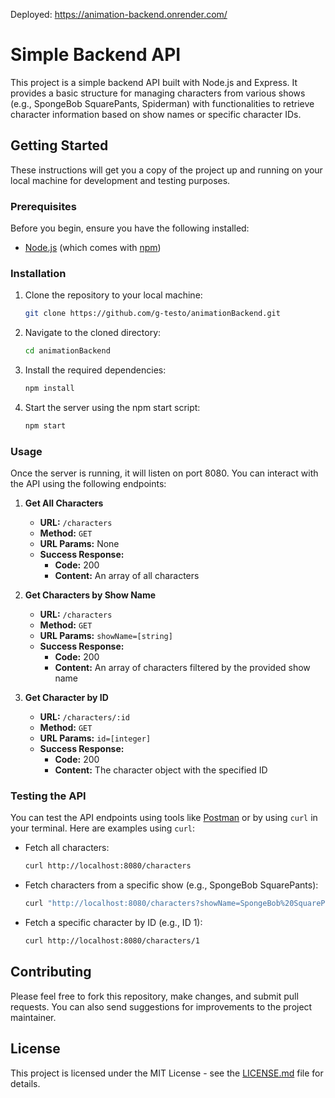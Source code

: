 Deployed: https://animation-backend.onrender.com/

# Simple Backend API

This project is a simple backend API built with Node.js and Express. It provides a basic structure for managing characters from various shows (e.g., SpongeBob SquarePants, Spiderman) with functionalities to retrieve character information based on show names or specific character IDs.

## Getting Started

These instructions will get you a copy of the project up and running on your local machine for development and testing purposes.

### Prerequisites

Before you begin, ensure you have the following installed:
- [Node.js](https://nodejs.org/en/download/) (which comes with [npm](http://npmjs.com))

### Installation

1. Clone the repository to your local machine:
   ```bash
   git clone https://github.com/g-testo/animationBackend.git
   ```
2. Navigate to the cloned directory:
   ```bash
   cd animationBackend
   ```
3. Install the required dependencies:
   ```bash
   npm install
   ```
4. Start the server using the npm start script:
   ```bash
   npm start
   ```

### Usage

Once the server is running, it will listen on port 8080. You can interact with the API using the following endpoints:

1. **Get All Characters**  
   - **URL:** `/characters`
   - **Method:** `GET`
   - **URL Params:** None
   - **Success Response:**
     - **Code:** 200
     - **Content:** An array of all characters

2. **Get Characters by Show Name**  
   - **URL:** `/characters`
   - **Method:** `GET`
   - **URL Params:** `showName=[string]`
   - **Success Response:**
     - **Code:** 200
     - **Content:** An array of characters filtered by the provided show name

3. **Get Character by ID**  
   - **URL:** `/characters/:id`
   - **Method:** `GET`
   - **URL Params:** `id=[integer]`
   - **Success Response:**
     - **Code:** 200
     - **Content:** The character object with the specified ID

### Testing the API

You can test the API endpoints using tools like [Postman](https://www.postman.com/) or by using `curl` in your terminal. Here are examples using `curl`:

- Fetch all characters:
  ```bash
  curl http://localhost:8080/characters
  ```

- Fetch characters from a specific show (e.g., SpongeBob SquarePants):
  ```bash
  curl "http://localhost:8080/characters?showName=SpongeBob%20SquarePants"
  ```

- Fetch a specific character by ID (e.g., ID 1):
  ```bash
  curl http://localhost:8080/characters/1
  ```

## Contributing

Please feel free to fork this repository, make changes, and submit pull requests. You can also send suggestions for improvements to the project maintainer.

## License

This project is licensed under the MIT License - see the [LICENSE.md](LICENSE.md) file for details.
